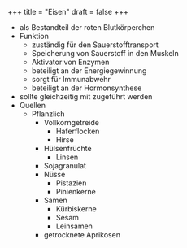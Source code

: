 +++
title = "Eisen"
draft = false
+++

-   als Bestandteil der roten Blutkörperchen
-   Funktion
    -   zuständig für den Sauerstofftransport
    -   Speicherung von Sauerstoff in den Muskeln
    -   Aktivator von Enzymen
    -   beteiligt an der Energiegewinnung
    -   sorgt für Immunabwehr
    -   beteiligt an der Hormonsynthese
-   sollte gleichzeitig mit zugeführt werden
-   Quellen
    -   Pflanzlich
        -   Vollkorngetreide
            -   Haferflocken
            -   Hirse
        -   Hülsenfrüchte
            -   Linsen
        -   Sojagranulat
        -   Nüsse
            -   Pistazien
            -   Pinienkerne
        -   Samen
            -   Kürbiskerne
            -   Sesam
            -   Leinsamen
        -   getrocknete Aprikosen
